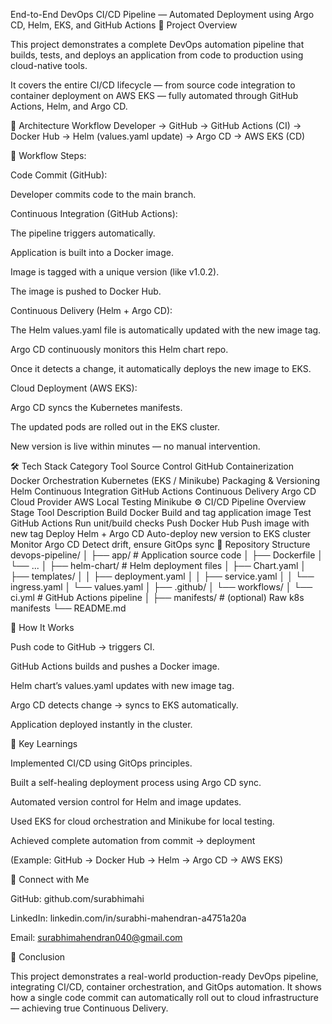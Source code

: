 End-to-End DevOps CI/CD Pipeline — Automated Deployment using Argo CD, Helm, EKS, and GitHub Actions
📘 Project Overview

This project demonstrates a complete DevOps automation pipeline that builds, tests, and deploys an application from code to production using cloud-native tools.

It covers the entire CI/CD lifecycle — from source code integration to container deployment on AWS EKS — fully automated through GitHub Actions, Helm, and Argo CD.

🧩 Architecture Workflow
Developer → GitHub → GitHub Actions (CI) 
→ Docker Hub → Helm (values.yaml update)
→ Argo CD → AWS EKS (CD)

🔁 Workflow Steps:

Code Commit (GitHub):

Developer commits code to the main branch.

Continuous Integration (GitHub Actions):

The pipeline triggers automatically.

Application is built into a Docker image.

Image is tagged with a unique version (like v1.0.2).

The image is pushed to Docker Hub.

Continuous Delivery (Helm + Argo CD):

The Helm values.yaml file is automatically updated with the new image tag.

Argo CD continuously monitors this Helm chart repo.

Once it detects a change, it automatically deploys the new image to EKS.

Cloud Deployment (AWS EKS):

Argo CD syncs the Kubernetes manifests.

The updated pods are rolled out in the EKS cluster.

New version is live within minutes — no manual intervention.

🛠️ Tech Stack
Category	Tool
Source Control	GitHub
Containerization	Docker
Orchestration	Kubernetes (EKS / Minikube)
Packaging & Versioning	Helm
Continuous Integration	GitHub Actions
Continuous Delivery	Argo CD
Cloud Provider	AWS
Local Testing	Minikube
⚙️ CI/CD Pipeline Overview
Stage	Tool	Description
Build	Docker	Build and tag application image
Test	GitHub Actions	Run unit/build checks
Push	Docker Hub	Push image with new tag
Deploy	Helm + Argo CD	Auto-deploy new version to EKS cluster
Monitor	Argo CD	Detect drift, ensure GitOps sync
📁 Repository Structure
devops-pipeline/
│
├── app/                     # Application source code
│   ├── Dockerfile
│   └── ...
│
├── helm-chart/              # Helm deployment files
│   ├── Chart.yaml
│   ├── templates/
│   │   ├── deployment.yaml
│   │   ├── service.yaml
│   │   └── ingress.yaml
│   └── values.yaml
│
├── .github/
│   └── workflows/
│       └── ci.yml           # GitHub Actions pipeline
│
├── manifests/               # (optional) Raw k8s manifests
└── README.md

🔧 How It Works

Push code to GitHub → triggers CI.

GitHub Actions builds and pushes a Docker image.

Helm chart’s values.yaml updates with new image tag.

Argo CD detects change → syncs to EKS automatically.

Application deployed instantly in the cluster.

🧠 Key Learnings

Implemented CI/CD using GitOps principles.

Built a self-healing deployment process using Argo CD sync.

Automated version control for Helm and image updates.

Used EKS for cloud orchestration and Minikube for local testing.

Achieved complete automation from commit → deployment


(Example: GitHub → Docker Hub → Helm → Argo CD → AWS EKS)

🤝 Connect with Me

GitHub: github.com/surabhimahi

LinkedIn: linkedin.com/in/surabhi-mahendran-a4751a20a

Email: surabhimahendran040@gmail.com

🏁 Conclusion

This project demonstrates a real-world production-ready DevOps pipeline, integrating CI/CD, container orchestration, and GitOps automation.
It shows how a single code commit can automatically roll out to cloud infrastructure — achieving true Continuous Delivery.
